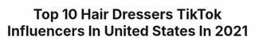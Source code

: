 ---
title: Top 10 Hair Dressers TikTok Influencers In United States In 2021
description: >-
  Find top hair dressers TikTok influencers in United States in 2021. Most popular hashtags: #hair #fyp #foryou #foryoupage.
platform: TikTok
hits: 16
text_top: Analyze the best TikTok profiles on inBeat.
text_bottom: Our database aggregates 16 TikTok influencers like this in United States for you to collaborate.
profiles:
  - username: "darklingmoon"
    fullname: >-
      Serena Diane
    bio: >-
      Find me on FB @ Chimera Vibes. 18+ only
    location: "United States"
    followers: 34800
    engagement: 2135
    commentsToLikes: 0.076439
    id: ckbf76sj8wxgv0j230usdhy9n
    verified: false
    hashtags: "#skulls, #iloveyou, #loveyourself, #etsy"
  - username: "angelagentile99"
    fullname: >-
      Angela Gentile
    bio: >-
      YouTube channel: Life Of AG Instagram: Angela_gentile Venmo: Angieg9
    location: "United States"
    followers: 97900
    engagement: 327
    commentsToLikes: 0.033912
    id: ckc7w69m1zfol0j23kohh73sz
    verified: false
    hashtags: "#fun, #trends, #trend, #dance"
  - username: "madisontrahannn"
    fullname: >-
      Madison Trahan
    bio: >-
      21 & married to best friend ❤️
    location: "United States"
    followers: 9896
    engagement: 1017
    commentsToLikes: 0.022636
    id: ckb9n6n57gpyg0j2352uhd6f8
    verified: false
    hashtags: "#fyp, #cheap, #kitchentransformation, #painting"
  - username: "mensmodernwear"
    fullname: >-
      MensModernWear
    bio: >-
      United States of America 🇺🇸 Luxury Clothing Brand Est. 2017 Subscribe to YT🔥
    location: "United States"
    followers: 61900
    engagement: 340
    commentsToLikes: 0.004640
    id: ckbf8eq50yub30j23jlpi48ba
    verified: false
    hashtags: "#mensstyle, #vibewithus, #men, #fashionable"
  - username: "sarahscouture"
    fullname: >-
      SARAH'S COUTURE
    bio: >-
      Quinceañera, Damas Dresses, tuxedo rental, accesories, crowns, bouquets
    location: "United States"
    followers: 31500
    engagement: 859
    commentsToLikes: 0.012290
    id: ckbkgunxg8edd0j23w4vejraz
    verified: false
    hashtags: "#bouquets, #hair, #sarahscouture, #quincedress"
  - username: "madzdhanani"
    fullname: >-
      Madiha Dhanani
    bio: >-
      Started on IG, now we’re here 🤷🏻‍♀️ Email for inquires: madiha@happilymadz.com
    location: "United States"
    followers: 209000
    engagement: 533
    commentsToLikes: 0.025510
    id: ckacv71glmgzt0i781w53yzrh
    verified: false
    hashtags: "#style, #ootd, #desi, #fashion"
  - username: "hotmess_mom518"
    fullname: >-
      Amanda
    bio: >-
      wife mom host of a podcast my hair is never a natural color venmo @Amanda-Amidan
    location: "United States"
    followers: 5024
    engagement: 1373
    commentsToLikes: 0.105985
    id: ckbf2jm8epl530j230ukbgp4b
    verified: false
    hashtags: "#vote, #trump2020, #coffee, #podcastersoftiktok"
  - username: "neharika0601"
    fullname: >-
      Neharika
    bio: >-
      🦋🦋🦋 sc: @neharikahl
    location: "United States"
    followers: 4809
    engagement: 1795
    commentsToLikes: 0.072415
    id: ckdmsq22haa1c0j23x6zzm7ct
    verified: false
    hashtags: "#draft, #zaynmalik, #zayn, #fyp"
  - username: "delanzy"
    fullname: >-
      Delaney Burke
    bio: >-
      17 | San Diego | Wave vb
    location: "United States"
    followers: 5584
    engagement: 1530
    commentsToLikes: 0.086314
    id: ck8kgpfs8jhrv0j785vdh5myk
    verified: false
    hashtags: "#fyp, #greenscreen, #foryoupage, #costume"
  - username: "catherinezickert"
    fullname: >-
      Catherine Zick
    bio: >-
      You made it this far might as well hmu on insta ig: catherinezickert
    location: "United States"
    followers: 17600
    engagement: 1423
    commentsToLikes: 0.044094
    id: ckcdw8375fj8e0j23l777kmdc
    verified: false
    hashtags: "#fyp, #foryou, #diy, #funny"
---